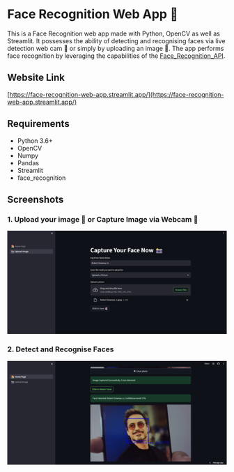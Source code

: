 # __Face Recognition Web App 📸__
  This is a Face Recognition web app made with Python, OpenCV as well as Streamlit. It possesses the ability of detecting and recognising faces via live detection web cam 📸 or simply by uploading an image 📂. The app performs face recognition by leveraging the capabilities of the [Face_Recognition_API](https://github.com/ageitgey/face_recognition).

## __Website Link__
[https://face-recognition-web-app.streamlit.app/](https://face-recognition-web-app.streamlit.app/)

## __Requirements__
- Python 3.6+
- OpenCV
- Numpy
- Pandas
- Streamlit
- face_recognition

## __Screenshots__
### 1. Upload your image 📂 or Capture Image via Webcam 📸
<img src="assets/capture.png">
<br>

### 2. Detect and Recognise Faces
<img src="assets/detect.png">
<br>